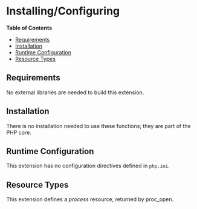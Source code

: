 Installing/Configuring
======================

**Table of Contents**

-   [Requirements](/exec/setup.html#Requirements)
-   [Installation](/exec/setup.html#Installation)
-   [Runtime Configuration](/exec/setup.html#Runtime%20Configuration)
-   [Resource Types](/exec/setup.html#Resource%20Types)

Requirements
------------

No external libraries are needed to build this extension.

Installation
------------

There is no installation needed to use these functions; they are part of
the PHP core.

Runtime Configuration
---------------------

This extension has no configuration directives defined in `php.ini`.

Resource Types
--------------

This extension defines a *process* resource, returned by <span
class="function">proc\_open</span>.
